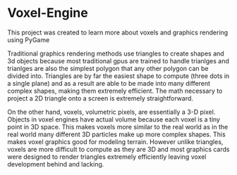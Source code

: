 # Voxel-Engine
This project was created to learn more about voxels and graphics rendering using PyGame

Traditional graphics rendering methods use triangles to create shapes and 3d objects because most traditional gpus are trained to handle trianlges and trianlges are also the simplest polygon that any other polygon can be divided into. Triangles are by far the easiest shape to compute (three dots in a single plane) and as a result are able to be made into many different complex shapes, making them extremely efficient. The math necessary to project a 2D triangle onto a screen is extremely straightforward. 

On the other hand, voxels, volumetric pixels, are essentially a 3-D pixel. Objects in voxel engines have actual volume because each voxel is a tiny point in 3D space. This makes voxels more similar to the real world as in the real world many different 3D particles make up more complex shapes. This makes voxel graphics good for modeling terrain. However unlike triangles, voxels are more difficult to compute as they are 3D and most graphics cards were designed to render triangles extremely efficiently leaving voxel development behind and lacking. 